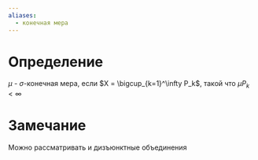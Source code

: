 ```yaml
---
aliases:
  - конечная мера
---
```

# Определение
$\mu$ - $\sigma$-конечная мера, если $X = \bigcup_{k=1}^\infty P_k$, такой что $\mu P_k < \infty$ 
# Замечание
Можно рассматривать и дизъюнктные объединения